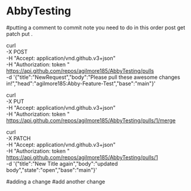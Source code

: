 # AbbyTesting
#putting a comment to commit note you need to do in this order post get patch put . 

curl \
  -X POST \
  -H "Accept: application/vnd.github.v3+json" \
  -H "Authorization: token " \
  https://api.github.com/repos/agilmore185/AbbyTesting/pulls \
  -d '{"title":"NewRequest","body":"Please pull these awesome changes in!","head":"agilmore185:Abby-Feature-Test","base":"main"}'

  curl \
  -X PUT \
  -H "Accept: application/vnd.github.v3+json" \
  -H "Authorization: token " \
  https://api.github.com/repos/agilmore185/AbbyTesting/pulls/1/merge

  curl \
  -X PATCH \
  -H "Accept: application/vnd.github.v3+json" \
  -H "Authorization: token " \
  https://api.github.com/repos/agilmore185/AbbyTesting/pulls/1 \
  -d '{"title":"New Title again","body":"updated body","state":"open","base":"main"}'

  #adding a change
  #add another change